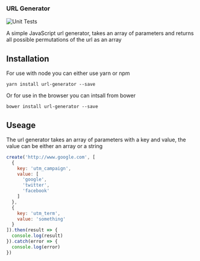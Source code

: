 ### URL Generator

![Unit Tests](https://travis-ci.org/JonWatkins/url-generator.svg?branch=master)

A simple JavaScript url generator, takes an array of parameters and returns all possible permutations of the url as an array

## Installation

For use with node you can either use yarn or npm

```
yarn install url-generator --save
```

Or for use in the browser you can intsall from bower
```
bower install url-generator --save
```

## Useage

The url generator takes an array of parameters with a key and value, the value can be either an array or a string

```JavaScript
create('http://www.google.com', [
  {
    key: 'utm_campaign',
    value: [
      'google',
      'twitter',
      'facebook'
    ]
  },
  {
    key: 'utm_term',
    value: 'something'
  }
]).then(result => {
  console.log(result)
}).catch(error => {
  console.log(error)
})
```